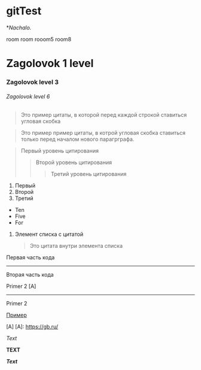 # gitTest

**Nachalo.*

room
room
rooom5
room8

# Zagolovok 1 level
### Zagolovok level 3
###### Zagolovok level 6

>Это пример цитаты,
>в которой перед каждой строкой
>ставиться угловая скобка 

>Это пример пример цитаты,
 в котрой угловая скобка 
 ставиться только перед началом нового парагрграфа.

  > Первый уровень цитирования
  >>Второй уровень цитирования 
  >>>Третий уровень цитирования 

1. Первый
2. Второй
3. Третий

* Ten
* Five
* For

1. Элемент списка с цитатой
    > Это цитата 
    >внутри элемента списка 

Первая часть кода 
***
Вторая часть кода

Primer 2 [A]
- - - 
Primer 2

[Пример](https://gb.ru/)

[A]
    [A]: https://gb.ru/ 

*Text*

**TEXT**

***Text***
